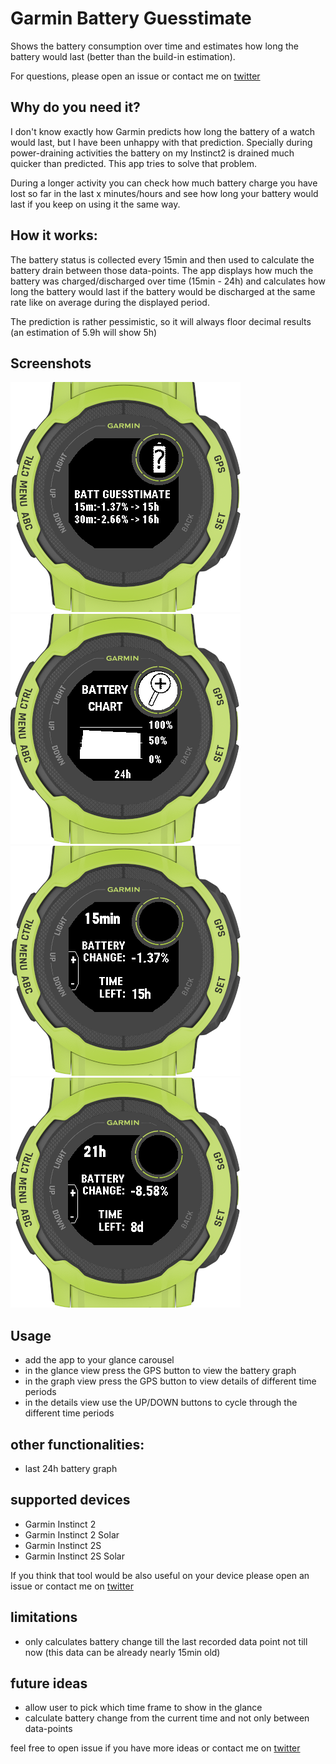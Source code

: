# Garmin Battery Guesstimate

Shows the battery consumption over time and estimates how long the battery would last (better than the build-in estimation).

For questions, please open an issue or contact me on [twitter](https://twitter.com/INDIVIDUALIT)

## Why do you need it?

I don't know exactly how Garmin predicts how long the battery of a watch would last, but I have been unhappy with that prediction. Specially during power-draining activities the battery on my Instinct2 is drained much quicker than predicted. This app tries to solve that problem.

During a longer activity you can check how much battery charge you have lost so far in the last x minutes/hours and see how long your battery would last if you keep on using it the same way.

## How it works:

The battery status is collected every 15min and then used to calculate the battery drain between those data-points. The app displays how much the battery was charged/discharged over time (15min - 24h) and calculates how long the battery would last if the battery would be discharged at the same rate like on average during the displayed period.

The prediction is rather pessimistic, so it will always floor decimal results (an estimation of 5.9h will show 5h)

## Screenshots
![glance](screenshots/glance.png)
![battery chart](screenshots/battery-chart.png)
![details 15min](screenshots/details-15min.png)
![details 21h](screenshots/details-21h.png)


## Usage
- add the app to your glance carousel
- in the glance view press the GPS button to view the battery graph
- in the graph view press the GPS button to view details of different time periods
- in the details view use the UP/DOWN buttons to cycle through the different time periods

## other functionalities:
- last 24h battery graph

## supported devices
- Garmin Instinct 2
- Garmin Instinct 2 Solar
- Garmin Instinct 2S
- Garmin Instinct 2S Solar

If you think that tool would be also useful on your device please open an issue or contact me on [twitter](https://twitter.com/INDIVIDUALIT)

## limitations
- only calculates battery change till the last recorded data point not till now (this data can be already nearly 15min old)

## future ideas
- allow user to pick which time frame to show in the glance
- calculate battery change from the current time and not only between data-points

feel free to open issue if you have more ideas or contact me on [twitter](https://twitter.com/INDIVIDUALIT)
